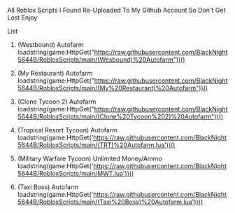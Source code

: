 All Roblox Scripts I Found Re-Uploaded To My Github Account So Don't Get Lost Enjoy

List
1. (Westbound) Autofarm
loadstring(game:HttpGet("https://raw.githubusercontent.com/BlackNight5644B/RobloxScripts/main/(Wesbound)%20Autofarm"))()

2. (My Restaurant) Autofarm
loadstring(game:HttpGet("https://raw.githubusercontent.com/BlackNight5644B/RobloxScripts/main/(My%20Restaurant)%20Autofarm"))()

3. (Clone Tycoon 2) Autofarm
loadstring(game:HttpGet("https://raw.githubusercontent.com/BlackNight5644B/RobloxScripts/main/(Clone%20Tycoon%202)%20Autofarm"))()

4. (Tropical Resort Tycoon) Autofarm
loadstring(game:HttpGet('https://raw.githubusercontent.com/BlackNight5644B/RobloxScripts/main/(TRT)%20Autofarm.lua'))()

5. (Military Warfare Tycoon) Unlimited Money/Ammo
loadstring(game:HttpGet('https://raw.githubusercontent.com/BlackNight5644B/RobloxScripts/main/MWT.lua'))()

6. (Taxi Boss) Autofarm
loadstring(game:HttpGet('https://raw.githubusercontent.com/BlackNight5644B/RobloxScripts/main/(Taxi%20Boss)%20Autofarm.lua'))()
